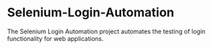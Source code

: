 # Selenium-Login-Automation
The Selenium Login Automation project automates the testing of login functionality for web applications.
